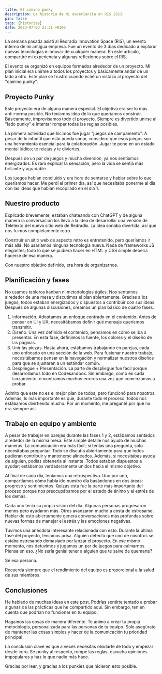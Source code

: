 ```yaml
---
title: El camino punky
description: La historia de mi experiencia en RIS 2023.
pin: false
tags: [historias]
date: 2023-07-03 21:31 +0100
---
```


La semana pasada asistí al Redradix Innovation Space (RIS), un evento interno de mi antigua empresa. Fue un evento de 3 días dedicado a explorar nuevas tecnologías e innovar de cualquier manera. En este artículo, compartiré mi experiencia y algunas reflexiones sobre el RIS.

El evento se organizó en equipos formados alrededor de un proyecto. Mi plan inicial era unirme a todos los proyectos y básicamente andar de un lado a otro. Este plan se frustró cuando eché un vistazo al proyecto del "camino punky".

## Proyecto Punky

Este proyecto era de alguna manera especial. El objetivo era ser lo más anti-norma posible. No teníamos idea de lo que queríamos construir. Básicamente, improvisamos todo el proyecto. Siempre es divertido unirse al "lado punky" e intentar romper todas las reglas posibles.

La primera actividad que hicimos fue jugar "juegos de campamento". A pesar de lo infantil que esto pueda sonar, considero que esos juegos son una herramienta esencial para la colaboración. Jugar te pone en un estado mental lúdico; te relajas y te diviertes.

Después de un par de juegos y mucha diversión, ya nos sentíamos energizados. Es raro explicar la sensación, pero la vida se sentía más brillante y agradable.

Los juegos habían concluido y era hora de sentarse y hablar sobre lo que queríamos hacer. Me perdí el primer día, así que necesitaba ponerme al día con las ideas que habían recopilado en el día 1.

## Nuestro producto

Explicado brevemente, estaban chateando con ChatGPT y de alguna manera la conversación los llevó a la idea de desarrollar una versión de Teletexto del nuevo sitio web de Redradix. La idea sonaba divertida, así que nos fuimos completamente retro.

Construir un sitio web de aspecto retro es entretenido, pero queríamos ir más allá. No usaríamos ninguna tecnología nueva. Nada de frameworks JS elegantes; todo lo que se pudiera hacer en HTML y CSS simple debería hacerse de esa manera.

Con nuestro objetivo definido, era hora de organizarnos.

## Planificación y fases

No usamos tableros kanban ni metodologías ágiles. Nos sentamos alrededor de una mesa y discutimos el plan abiertamente. Gracias a los juegos, todos estaban energizados y dispuestos a contribuir con sus ideas. Después de algunas discusiones, creamos un plan básico de cuatro fases.

1. Información. Adoptamos un enfoque centrado en el contenido. Antes de pensar en UI y UX, necesitábamos definir qué mensaje queríamos transmitir.
2. Diseño. Una vez definido el contenido, pensamos en cómo se iba a presentar. En esta fase, definimos la fuente, los colores y el diseño de las páginas.
3. Unir las piezas. Hasta ahora, estábamos trabajando en parejas, cada uno enfocado en una sección de la web. Para fusionar nuestro trabajo, necesitábamos pensar en la navegación y normalizar nuestros diseños para que se ajustaran a un estándar común.
4. Despliegue + Presentación. La parte de despliegue fue fácil porque desarrollamos todo en Codesandbox. Sin embargo, como en cada lanzamiento, encontramos muchos errores una vez que comenzamos a probar.

Admito que este no es el mejor plan de todos, pero funcionó para nosotros. Además, lo más importante es que, durante todo el proceso, todos nos estábamos divirtiendo mucho. Por un momento, me pregunté por qué no era siempre así.

## Trabajo en equipo y ambiente

A pesar de trabajar en parejas durante las fases 1 y 2, estábamos sentados alrededor de la misma mesa. Este simple detalle nos ayudó de muchas maneras. La comunicación era más fácil; si tenías una pregunta, solo necesitabas preguntar. Todo se discutía abiertamente para que todos pudieran contribuir y mantenerse alineados. Además, si necesitabas ayuda de alguien, podías obtenerla al instante. Todos estaban dispuestos a ayudar; estábamos verdaderamente unidos hacia el mismo objetivo.

Al final de cada día, teníamos una retrospectiva. Uno por uno, compartíamos cómo había ido nuestro día basándonos en dos áreas: progreso y sentimientos. Quizás esta fue la parte más importante del proceso porque nos preocupábamos por el estado de ánimo y el estrés de los demás.

Cada uno tenía su propia visión del día. Algunas personas progresaron menos pero ayudaron más. Otros avanzaron mucho a costa de estresarse. Hablar de esto abiertamente genera conversaciones más profundas sobre nuevas formas de manejar el estrés y las emociones negativas.

Tuvimos una anécdota interesante relacionada con esto. Durante la última fase del proyecto, teníamos prisa. Alguien detectó que uno de nosotros se estaba estresando demasiado por lanzar el proyecto. En ese mismo momento, nos detuvimos y jugamos un par de juegos para calmarnos. Piensa en eso. ¿No sería genial tener a alguien que te salve de quemarte?

Sé esa persona.

Recuerda siempre que el rendimiento del equipo es proporcional a la salud de sus miembros.

## Conclusiones

He hablado de muchas ideas en este post. Podrías sentirte tentado a probar algunas de las prácticas que he compartido aquí. Sin embargo, ten en cuenta que podrían no funcionar en tu equipo.

Hagamos las cosas de manera diferente. Te animo a crear tu propia metodología, personalizada para las personas de tu equipo. Solo asegúrate de mantener las cosas simples y hacer de la comunicación tu prioridad principal.

La conclusión clave es que a veces necesitas olvidarte de todo y empezar desde cero. Sé punky al respecto, rompe las reglas, escucha opiniones impopulares y haz lo que nadie más hace.

Gracias por leer, y gracias a los punkies que hicieron esto posible.